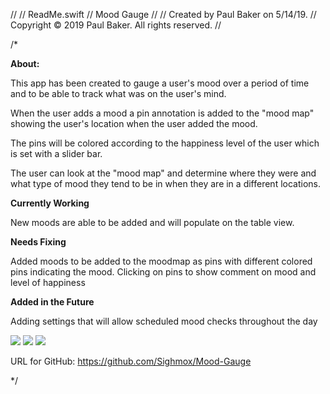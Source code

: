 //
//  ReadMe.swift
//  Mood Gauge
//
//  Created by Paul Baker on 5/14/19.
//  Copyright © 2019 Paul Baker. All rights reserved.
//

/*

 
 **About:**
 
 This app has been created to gauge a user's mood over a period of time and to be able to track what was
 on the user's mind.
 
 When the user adds a mood a pin annotation is added to the "mood map" showing the user's location when the user
 added the mood.
 
 The pins will be colored according to the happiness level of the user which is set with a slider bar.
 
 The user can look at the "mood map" and determine where they were and what type of mood they tend to be in
 when they are in a different locations.
 
 **Currently Working**
 
 New moods are able to be added and will populate on the table view.
 
 **Needs Fixing**
 
 Added moods to be added to the moodmap as pins with different colored pins indicating the mood.
 Clicking on pins to show comment on mood and level of happiness
 
 **Added in the Future**
 
 Adding settings that will allow scheduled mood checks throughout the day
 

 ![](iOS_App_Work/Mood_Gauge/Mood_Gauge/myScreenshots/Homepage_Screen_Shot.png)
 ![](iOS_App_Work/Mood_Gauge/Mood_Gauge/myScreenshots/Add_Mood_Screen_Shot.png)
 ![](iOS_App_Work/Mood_Gauge/Mood_Gauge/myScreenshots/Map_Screen_Shot.png)
 
 URL for GitHub: https://github.com/Sighmox/Mood-Gauge
 
 */
